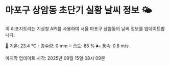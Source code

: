 
# 마포구 상암동 초단기 실황 날씨 정보 🌤️

이 리포지토리는 기상청 API를 사용하여 서울 마포구 상암동의 날씨 정보를 업데이트합니다. 

🌡️ 기온: 23.4 ℃
💧 강수량: 0 mm
💦 습도: 85 %
🌬️ 풍속: 0.8 m/s

마지막 업데이트 시각: 2025년 09월 15일 08시 09분    

